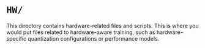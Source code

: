 # `HW/`

This directory contains hardware-related files and scripts. This is where you would put files related to hardware-aware training, such as hardware-specific quantization configurations or performance models.